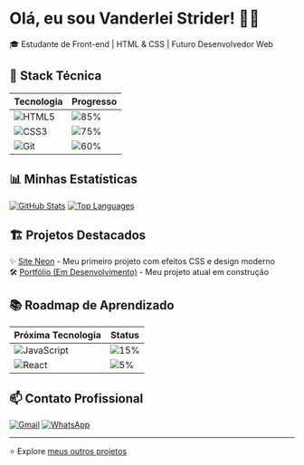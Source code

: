 # Olá, eu sou Vanderlei Strider! 👨‍💻

🎓 Estudante de Front-end | HTML & CSS | Futuro Desenvolvedor Web

## 🧠 Stack Técnica

| Tecnologia | Progresso |
|------------|-----------|
| ![HTML5](https://img.shields.io/badge/HTML5-E34F26?style=flat-square&logo=html5&logoColor=white) | ![85%](https://progress-bar.dev/85/?title=&color=E34F26) |
| ![CSS3](https://img.shields.io/badge/CSS3-1572B6?style=flat-square&logo=css3&logoColor=white) | ![75%](https://progress-bar.dev/75/?title=&color=1572B6) |
| ![Git](https://img.shields.io/badge/Git-F05032?style=flat-square&logo=git&logoColor=white) | ![60%](https://progress-bar.dev/60/?title=&color=F05032) |

## 📊 Minhas Estatísticas

[![GitHub Stats](https://github-readme-stats.vercel.app/api?username=StudioVclick&show_icons=true&theme=dracula&hide_border=true)](https://github.com/StudioVclick)
[![Top Languages](https://github-readme-stats.vercel.app/api/top-langs/?username=StudioVclick&layout=compact&theme=dracula&hide_border=true)](https://github.com/StudioVclick)

## 🏗 Projetos Destacados

✨ [Site Neon](https://studiovclick.github.io/neon/) - Meu primeiro projeto com efeitos CSS e design moderno  
🛠 [Portfólio (Em Desenvolvimento)]() - Meu projeto atual em construção  

## 📚 Roadmap de Aprendizado

| Próxima Tecnologia | Status |
|--------------------|--------|
| ![JavaScript](https://img.shields.io/badge/JavaScript-F7DF1E?style=flat-square&logo=javascript&logoColor=black) | ![15%](https://progress-bar.dev/15/?title=&color=F7DF1E) |
| ![React](https://img.shields.io/badge/React-20232A?style=flat-square&logo=react&logoColor=61DAFB) | ![5%](https://progress-bar.dev/5/?title=&color=61DAFB) |

## 📫 Contato Profissional

[![Gmail](https://img.shields.io/badge/-studioc447@gmail.com-D14836?style=for-the-badge&logo=gmail&logoColor=white)](mailto:studioc447@gmail.com)
[![WhatsApp](https://img.shields.io/badge/-WhatsApp_Contato-25D366?style=for-the-badge&logo=whatsapp&logoColor=white)](https://wa.me/5551989727254)

---

⭐ Explore [meus outros projetos](https://github.com/StudioVclick?tab=repositories)
